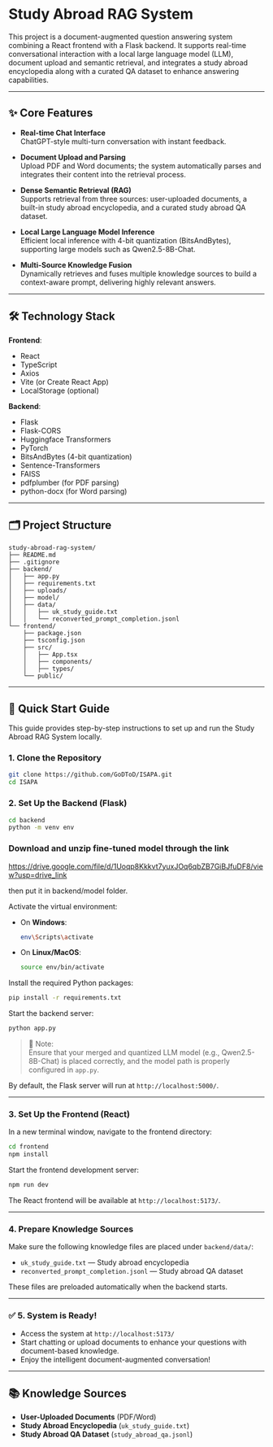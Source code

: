 
# Study Abroad RAG System

This project is a document-augmented question answering system combining a React frontend with a Flask backend. It supports real-time conversational interaction with a local large language model (LLM), document upload and semantic retrieval, and integrates a study abroad encyclopedia along with a curated QA dataset to enhance answering capabilities.

---

## ✨ Core Features

- **Real-time Chat Interface**  
  ChatGPT-style multi-turn conversation with instant feedback.

- **Document Upload and Parsing**  
  Upload PDF and Word documents; the system automatically parses and integrates their content into the retrieval process.

- **Dense Semantic Retrieval (RAG)**  
  Supports retrieval from three sources: user-uploaded documents, a built-in study abroad encyclopedia, and a curated study abroad QA dataset.

- **Local Large Language Model Inference**  
  Efficient local inference with 4-bit quantization (BitsAndBytes), supporting large models such as Qwen2.5-8B-Chat.

- **Multi-Source Knowledge Fusion**  
  Dynamically retrieves and fuses multiple knowledge sources to build a context-aware prompt, delivering highly relevant answers.

---

## 🛠️ Technology Stack

**Frontend**:
- React
- TypeScript
- Axios
- Vite (or Create React App)
- LocalStorage (optional)

**Backend**:
- Flask
- Flask-CORS
- Huggingface Transformers
- PyTorch
- BitsAndBytes (4-bit quantization)
- Sentence-Transformers
- FAISS
- pdfplumber (for PDF parsing)
- python-docx (for Word parsing)

---

## 🗂️ Project Structure

```plaintext
study-abroad-rag-system/
├── README.md
├── .gitignore
├── backend/
│   ├── app.py
│   ├── requirements.txt
│   ├── uploads/
│   ├── model/
│   ├── data/
│   │   ├── uk_study_guide.txt
│   │   └── reconverted_prompt_completion.jsonl
└── frontend/
    ├── package.json
    ├── tsconfig.json
    ├── src/
    │   ├── App.tsx
    │   ├── components/
    │   ├── types/
    └── public/

```

---

## 🚀 Quick Start Guide

This guide provides step-by-step instructions to set up and run the Study Abroad RAG System locally.

### 1. Clone the Repository

```bash
git clone https://github.com/GoDToD/ISAPA.git
cd ISAPA
```

### 2. Set Up the Backend (Flask)

```bash
cd backend
python -m venv env
```

### Download and unzip fine-tuned model through the link
  https://drive.google.com/file/d/1Uoqp8Kkkvt7yuxJOq6qbZB7GiBJfuDF8/view?usp=drive_link

  then put it in backend/model folder.

Activate the virtual environment:

- On **Windows**:
  ```bash
  env\Scripts\activate
  ```
- On **Linux/MacOS**:
  ```bash
  source env/bin/activate
  ```

Install the required Python packages:

```bash
pip install -r requirements.txt
```

Start the backend server:

```bash
python app.py
```

> 📌 Note:  
> Ensure that your merged and quantized LLM model (e.g., Qwen2.5-8B-Chat) is placed correctly, and the model path is properly configured in `app.py`.

By default, the Flask server will run at `http://localhost:5000/`.

---

### 3. Set Up the Frontend (React)

In a new terminal window, navigate to the frontend directory:

```bash
cd frontend
npm install
```

Start the frontend development server:

```bash
npm run dev
```

The React frontend will be available at `http://localhost:5173/`.

---

### 4. Prepare Knowledge Sources

Make sure the following knowledge files are placed under `backend/data/`:

- `uk_study_guide.txt` — Study abroad encyclopedia
- `reconverted_prompt_completion.jsonl` — Study abroad QA dataset

These files are preloaded automatically when the backend starts.

---

### ✅ 5. System is Ready!

- Access the system at `http://localhost:5173/`
- Start chatting or upload documents to enhance your questions with document-based knowledge.
- Enjoy the intelligent document-augmented conversation!

---

## 📚 Knowledge Sources

- **User-Uploaded Documents** (PDF/Word)
- **Study Abroad Encyclopedia** (`uk_study_guide.txt`)
- **Study Abroad QA Dataset** (`study_abroad_qa.jsonl`)
